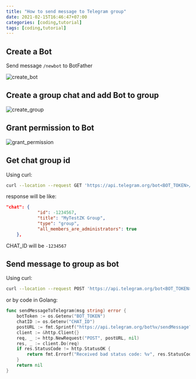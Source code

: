```yaml
---
title: "How to send message to Telegram group"
date: 2021-02-15T16:46:47+07:00
categories: [coding,tutorial]
tags: [coding,tutorial]
---
```


## Create a Bot

Send message `/newbot` to BotFather

![create_bot](https://duczk.com/telegram_1.png)

## Create a group chat and add Bot to group

![create_group](https://duczk.com/telegram_2.png)


## Grant permission to Bot

![grant_permission](https://duczk.com/telegram_3.png)

## Get chat group id

Using curl:

```bash
curl --location --request GET 'https://api.telegram.org/bot<BOT_TOKEN>/getUpdates'
```

response will be like:

```json
"chat": {
            "id": -1234567,
            "title": "MyTestZK Group",
            "type": "group",
            "all_members_are_administrators": true
    },
```

CHAT_ID will be `-1234567`

## Send message to group as bot

Using curl:

```bash
curl --location --request POST 'https://api.telegram.org/bot<BOT_TOKEN>/sendMessage?chat_id=<CHAT_ID>&text=<MESSAGE>'
```

or by code in Golang:

```go
func sendMessageToTelegram(msg string) error {
	botToken := os.Getenv("BOT_TOKEN")
	chatID := os.Getenv("CHAT_ID")
	postURL := fmt.Sprintf("https://api.telegram.org/bot%v/sendMessage?chat_id=%v&text=%v", botToken, chatID, msg)
	client := &http.Client{}
	req, _ := http.NewRequest("POST", postURL, nil)
	res, _ := client.Do(req)
	if res.StatusCode != http.StatusOK {
		return fmt.Errorf("Received bad status code: %v", res.StatusCode)
	}
	return nil
}
```